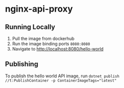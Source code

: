 # nginx-api-proxy

## Running Locally

1. Pull the image from dockerhub
2. Run the image binding ports `8080:8080`
3. Navigate to [http://localhost:8080/hello-world](http://localhost:8080/hello-world)

## Publishing

To publish the hello world API image, run `dotnet publish //t:PublishContainer -p ContainerImageTags="latest"`